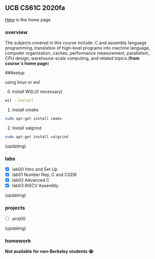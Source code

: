 ## UCB CS61C 2020fa

[Here](https://inst.eecs.berkeley.edu/~cs61c/fa20/) is the home page

### overview

The subjects covered in this course include: C and assembly language programming, translation of high-level programs into machine language, computer organization, caches, performance measurement, parallelism, CPU design, warehouse-scale computing, and related topics.(**from course`s home page**)

###setup

using linux or wsl

0. Install WSL(if necessary)
```bash
wsl --install
```
1. Install cmake
```bash
sudo apt-get install cmake
```
2. Install valgrind
```bash
sudo apt-get install valgrind
```

(updating)
### labs

- [x] lab00 Intro and Set Up
- [x] lab01 Number Rep, C and CGDB
- [x] lab02 Advanced C
- [x] lab03 RISCV Assembly

(updating)

### projects
- [ ] proj00

(updating)
### homework

**Not available for non-Berkeley students :sob:**

